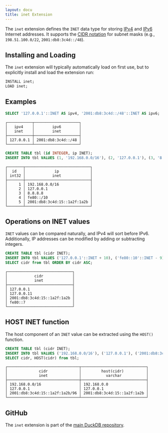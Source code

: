 ```yaml
---
layout: docu
title: inet Extension
---
```


The `inet` extension defines the `INET` data type for storing [IPv4](https://en.wikipedia.org/wiki/Internet_Protocol_version_4) and [IPv6](https://en.wikipedia.org/wiki/IPv6) Internet addresses. It supports the [CIDR notation](https://en.wikipedia.org/wiki/Classless_Inter-Domain_Routing#CIDR_notation) for subnet masks (e.g., `198.51.100.0/22`, `2001:db8:3c4d::/48`).

## Installing and Loading

The `inet` extension will typically automatically load on first use, but to explicitly install and load the extension run:

```sql
INSTALL inet;
LOAD inet;
```

## Examples

```sql
SELECT '127.0.0.1'::INET AS ipv4, '2001:db8:3c4d::/48'::INET AS ipv6;
```
```text
┌───────────┬────────────────────┐
│   ipv4    │        ipv6        │
│   inet    │        inet        │
├───────────┼────────────────────┤
│ 127.0.0.1 │ 2001:db8:3c4d::/48 │
└───────────┴────────────────────┘
```

```sql
CREATE TABLE tbl (id INTEGER, ip INET);
INSERT INTO tbl VALUES (1, '192.168.0.0/16'), (2, '127.0.0.1'), (3, '8.8.8.8'), (4, 'fe80::/10'), (5, '2001:db8:3c4d:15::1a2f:1a2b');
```
```text
┌───────┬─────────────────────────────┐
│  id   │             ip              │
│ int32 │            inet             │
├───────┼─────────────────────────────┤
│     1 │ 192.168.0.0/16              │
│     2 │ 127.0.0.1                   │
│     3 │ 8.8.8.8                     │
│     4 │ fe80::/10                   │
│     5 │ 2001:db8:3c4d:15::1a2f:1a2b │
└───────┴─────────────────────────────┘
```

## Operations on INET values

`INET` values can be compared naturally, and IPv4 will sort before IPv6. Additionally, IP addresses can be modified by adding or subtracting integers.

```sql
CREATE TABLE tbl (cidr INET);
INSERT INTO tbl VALUES ('127.0.0.1'::INET + 10), ('fe80::10'::INET - 9), ('127.0.0.1'), ('2001:db8:3c4d:15::1a2f:1a2b');
SELECT cidr from tbl ORDER BY cidr ASC;
```
```text
┌─────────────────────────────┐
│            cidr             │
│            inet             │
├─────────────────────────────┤
│ 127.0.0.1                   │
│ 127.0.0.11                  │
│ 2001:db8:3c4d:15::1a2f:1a2b │
│ fe80::7                     │
└─────────────────────────────┘
```

## HOST INET function

The host component of an `INET` value can be extracted using the `HOST()` function.

```sql
CREATE TABLE tbl (cidr INET);
INSERT INTO tbl VALUES ('192.168.0.0/16'), ('127.0.0.1'), ('2001:db8:3c4d:15::1a2f:1a2b/96');
SELECT cidr, HOST(cidr) from tbl;
```
```text
┌────────────────────────────────┬─────────────────────────────┐
│              cidr              │         host(cidr)          │
│              inet              │           varchar           │
├────────────────────────────────┼─────────────────────────────┤
│ 192.168.0.0/16                 │ 192.168.0.0                 │
│ 127.0.0.1                      │ 127.0.0.1                   │
│ 2001:db8:3c4d:15::1a2f:1a2b/96 │ 2001:db8:3c4d:15::1a2f:1a2b │
└────────────────────────────────┴─────────────────────────────┘
```


## GitHub

The `inet` extension is part of the [main DuckDB repository](https://github.com/duckdb/duckdb/tree/main/extension/inet).
